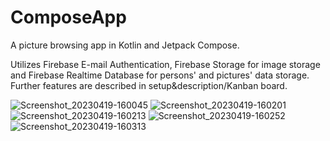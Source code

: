 # ComposeApp
A picture browsing app in Kotlin and Jetpack Compose.

Utilizes Firebase E-mail Authentication, Firebase Storage for image storage and Firebase Realtime Database for persons' and pictures' data storage.
Further features are described in setup&description/Kanban board.

![Screenshot_20230419-160045](https://user-images.githubusercontent.com/48281855/233101337-6224d4f8-a319-410d-9d50-52cb4ab6dec8.png)
![Screenshot_20230419-160201](https://user-images.githubusercontent.com/48281855/233101347-cf73a285-237a-40e1-9d59-beb5a64b9e39.png)
![Screenshot_20230419-160213](https://user-images.githubusercontent.com/48281855/233101363-a3919438-9d76-4ca5-996e-9abfb6537e1b.png)
![Screenshot_20230419-160252](https://user-images.githubusercontent.com/48281855/233101368-2596432d-81f2-471b-b51c-98a8bb0bad10.png)
![Screenshot_20230419-160313](https://user-images.githubusercontent.com/48281855/233101375-35fe5401-2212-4648-a630-302b7fc3f389.png)
